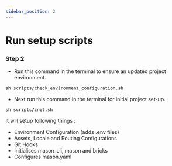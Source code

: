 ```yaml
---
sidebar_position: 2
---
```


# Run setup scripts

### Step 2

- Run this command in the terminal to ensure an updated project environment.

```
sh scripts/check_environment_configuration.sh
```

- Next run this command in the terminal for initial project set-up. 

```
sh scripts/init.sh  
```

It will setup following things : 

- Environment Configuration (adds .env files)
- Assets, Locale and Routing Configurations
- Git Hooks
- Initialises mason_cli, mason and bricks
- Configures mason.yaml

